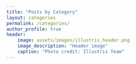 ```yaml
---
title: "Posts by Category"
layout: categories
permalink: /categories/
author_profile: true
header:
    image: assets/images/illustris_header.png
    image_description: "Header image"
    caption: "Photo credit: Illustris Team"
---
```

